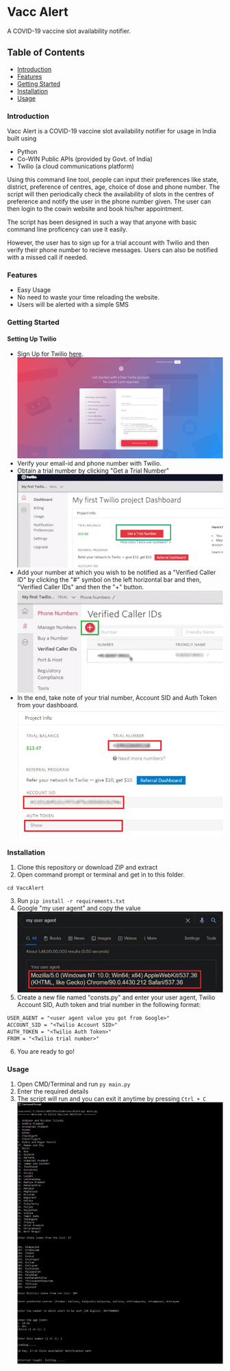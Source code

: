 # Vacc Alert

A COVID-19 vaccine slot availability notifier.

## Table of Contents

- [Introduction](#introduction)
- [Features](#features)
- [Getting Started](#getting-started)
- [Installation](#installation)
- [Usage](#usage)

### Introduction
 Vacc Alert is a COVID-19 vaccine slot availability notifier for usage in India built using
 * Python
 * Co-WIN Public APIs (provided by Govt. of India) 
 * Twilio (a cloud communications platform)

 Using this command line tool, people can input their preferences like state, district, preference of centres, age, choice of dose and phone number. The script will then periodically check the availability of slots in the centres of preference and notify the user in the phone number given. The user can then login to the cowin website and book his/her appointment. 

 The script has been designed in such a way that anyone with basic command line proficency can use it easily.

 However, the user has to sign up for a trial account with Twilio and then verify their phone number to recieve messages. Users can also be notified with a missed call if needed.

### Features
* Easy Usage
* No need to waste your time reloading the website.
* Users will be alerted with a simple SMS

### Getting Started

#### Setting Up Twilio
* Sign Up for Twilio [here](https://www.twilio.com/try-twilio).
![Sign Up](./img/1_signup.jpg)
* Verify your email-id and phone number with Twilio.
* Obtain a trial number by clicking "Get a Trial Number"
![Trial Number](./img/2_trial_number.jpg)
* Add your number at which you wish to be notified as a "Verified Caller ID" by clicking the "#" symbol on the left horizontal bar and then, "Verified Caller IDs" and then the "+" button.
![Caller ID](./img/3_callerid.jpg)
* In the end, take note of your trial number, Account SID and Auth Token from your dashboard.
![Take note](./img/dashboard.jpg)

### Installation

1. Clone this repository or download ZIP and extract
2. Open command prompt or terminal and get in to this folder.
```
cd VaccAlert
```
3. Run  ```pip install -r requirements.txt```
4. Google "my user agent" and copy the value
![User Agent](./img/useragent.jpg)
5. Create a new file named "consts.py" and enter your user agent, Twilio Account SID, Auth token and trial number in the following format:
```
USER_AGENT = "<user agent value you got from Google>"
ACCOUNT_SID = "<Twilio Account SID>"
AUTH_TOKEN = "<Twilio Auth Token>"
FROM = "<Twilio trial number>"
```
6. You are ready to go! 


### Usage

1. Open CMD/Terminal and run ```py main.py```
2. Enter the required details
3. The script will run and you can exit it anytime by pressing ```Ctrl + C```
![Usage](./img/usage.jpg)

